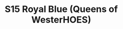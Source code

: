 ---
title: S15 Royal Blue (Queens of WesterHOES)
permalink: "/teams/s15-royal-blue"
members:
- Justin Parker - Captain
- Brian Hotchkiss - QB
- Brady Cusack
- Ezra Porter
- Greg Carson
- Jack Blaney
- Jay Shymoniak
- John Jimenez
- Jon Green
- Matt Sauer
- Mitch Scuzzarella
- OJ
- Rob Wildeman
- Sean Wilkerson
teamid: 5694
name: S15 Royal Blue
color: Queens of WesterHOES
division: ''
---